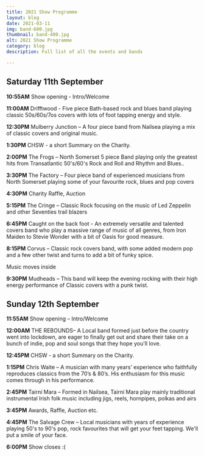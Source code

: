```yaml
---
title: 2021 Show Programme
layout: blog
date: 2021-03-11
img: band-600.jpg
thumbnail: band-400.jpg
alt: 2021 Show Programme
category: blog
description: Full list of all the events and bands

---
```


## Saturday 11th September

**10:55AM** Show opening - Intro/Welcome

**11:00AM** Drifftwood - Five piece Bath-based rock and blues band playing classic 50s/60s/7os covers with lots of foot tapping energy and style.

**12:30PM** Mulberry Junction – A four piece band from Nailsea playing a mix of classic covers and original music.

**1:30PM** CHSW - a short Summary on the Charity.

**2:00PM** The Frogs – North Somerset 5 piece Band playing only the greatest hits from Transatlantic 50's/60's Rock and Roll and Rhythm and Blues..

**3:30PM** The Factory – Four piece band of experienced musicians from North Somerset playing some of your favourite rock, blues and pop covers

**4:30PM** Charity Raffle,  Auction

**5:15PM** The Cringe – Classic Rock focusing on the music of Led Zeppelin and other Seventies trail blazers

**6:45PM** Caught on the back foot - An extremely versatile and talented covers band who play a massive range of music of all genres, from Iron Maiden to Stevie Wonder with a bit of Oasis for good measure. 

**8:15PM** Corvus – Classic rock covers band, with some added modern pop and a few other twist and turns to add a bit of funky spice.

Music moves inside

**9:30PM** Mudheads – This band will keep the evening rocking with their high energy performance of Classic covers with a punk twist. 

## Sunday 12th September

**11:55AM** Show opening – Intro/Welcome
	
**12:00AM** THE REBOUNDS– A Local band formed just before the country went into lockdown, are eager to finally get out and share their take on a bunch of indie, pop and soul songs that they hope you'll love.

**12:45PM** CHSW - a short Summary on the Charity.
	
**1:15PM** Chris Waite – A musician with many years’ experience who faithfully reproduces classics from the 70’s & 80’s. His enthusiasm for this music comes through in his performance.

**2:45PM** Tairní Mara – Formed in Nailsea, Tairní Mara play mainly traditional instrumental Irish folk music including jigs, reels, hornpipes, polkas and airs
	
**3:45PM** Awards, Raffle, Auction etc.

**4:45PM** The Salvage Crew – Local musicians with years of experience playing 50's to 90's pop, rock favourites that will get your feet tapping. We'll put a smile of your face.
	
**6:00PM** Show closes :(

